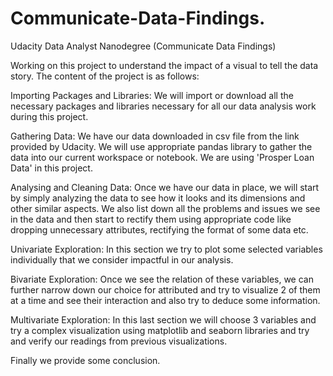 # Communicate-Data-Findings.

Udacity Data Analyst Nanodegree (Communicate Data Findings)

Working on this project to understand the impact of a visual to tell the data story. The content of the project is as follows:

Importing Packages and Libraries: We will import or download all the necessary packages and libraries necessary for all our data analysis work during this project.

Gathering Data: We have our data downloaded in csv file from the link provided by Udacity. We will use appropriate pandas library to gather the data into our current workspace or notebook. We are using 'Prosper Loan Data' in this project.

Analysing and Cleaning Data: Once we have our data in place, we will start by simply analyzing the data to see how it looks and its dimensions and other similar aspects. We also list down all the problems and issues we see in the data and then start to rectify them using appropriate code like dropping unnecessary attributes, rectifying the format of some data etc.

Univariate Exploration: In this section we try to plot some selected variables individually that we consider impactful in our analysis.

Bivariate Exploration: Once we see the relation of these variables, we can further narrow down our choice for attributed and try to visualize 2 of them at a time and see their interaction and also try to deduce some information.

Multivariate Exploration: In this last section we will choose 3 variables and try a complex visualization using matplotlib and seaborn libraries and try and verify our readings from previous visualizations.

Finally we provide some conclusion.
